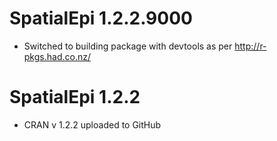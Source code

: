 # SpatialEpi 1.2.2.9000

* Switched to building package with devtools as per http://r-pkgs.had.co.nz/

# SpatialEpi 1.2.2

* CRAN v 1.2.2 uploaded to GitHub